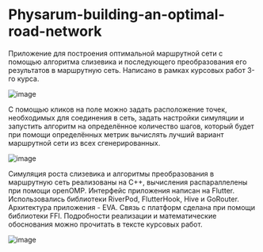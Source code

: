 # Physarum-building-an-optimal-road-network
 
Приложение для построения оптимальной маршрутной сети с помощью алгоритма слизевика и последующего преобразования его результатов в маршрутную сеть. Написано в рамках курсовых работ 3-го курса.

![image](https://github.com/iamgirya/Physarum-building-an-optimal-road-network/assets/84345515/bf65d302-f071-4de3-8acf-ede187562a49)

С помощью кликов на поле можно задать расположение точек, необходимых для соединения в сеть, задать настройки симуляции и запустить алгоритм на определённое количество шагов, который будет при помощи определённых метрик вычислять лучший вариант маршрутной сети из всех сгенерированных.

![image](https://github.com/iamgirya/Physarum-building-an-optimal-road-network/assets/84345515/6ecd64ad-aea3-44d6-b20b-2663a5f296b4)

Симуляция роста слизевика и алгоритмы преобразования в маршрутную сеть реализованы на С++, вычисления распараллелены при помощи openOMP. Интерфейс приложения написан на Flutter. Использовались библиотеки RiverPod, FlutterHook, Hive и GoRouter. Архитектура приложения - EVA.
Связь с платформ сделана при помощи библиотеки FFI. Подробности реализации и математические обоснования можно прочитать в тексте курсовых работ.

![image](https://github.com/iamgirya/Physarum-building-an-optimal-road-network/assets/84345515/75b2fdd0-73df-49e2-a4e6-dbd0c0b8e6a8) 

